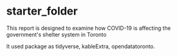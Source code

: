 # starter_folder

This report is designed to examine how COVID-19 is affecting the government's shelter system in Toronto

It used package as tidyverse, kableExtra, opendatatoronto.